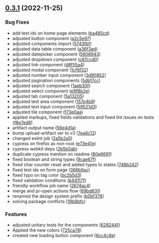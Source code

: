 ## [0.3.1](https://github.com/bcgov/nr-frontend-starting-app/compare/v0.3.0...v0.3.1) (2022-11-25)


### Bug Fixes

* add test ids on home page elements ([ba485cd](https://github.com/bcgov/nr-frontend-starting-app/commit/ba485cd48c9709c294435292c29549d019753420))
* adjusted button component ([a2c5e97](https://github.com/bcgov/nr-frontend-starting-app/commit/a2c5e979ed56acf292b8e5ab6560a559a6bd9962))
* adjusted components import ([5743fbf](https://github.com/bcgov/nr-frontend-starting-app/commit/5743fbffaaa306cf3006c686350c65abc14a8846))
* adjusted data table component ([a36f3ad](https://github.com/bcgov/nr-frontend-starting-app/commit/a36f3ade58f8c14cfaf5b4320b8a4c433a14330a))
* adjusted datepicker component ([5606943](https://github.com/bcgov/nr-frontend-starting-app/commit/560694300cb003203e79dd914e1c77246e13c3ab))
* adjusted dropdown component ([c87ccd0](https://github.com/bcgov/nr-frontend-starting-app/commit/c87ccd033865156d0e58b6a8533151472a5a7ec7))
* adjusted link component ([d8f55a4](https://github.com/bcgov/nr-frontend-starting-app/commit/d8f55a4f2f63a4f92c34557e9140d971d742c658))
* adjusted modal component ([1cf6f32](https://github.com/bcgov/nr-frontend-starting-app/commit/1cf6f326af62f18b494bd22dff55ee0d240b4cee))
* adjusted number input component ([3d90852](https://github.com/bcgov/nr-frontend-starting-app/commit/3d9085260bfba124364a6f285d9a5b011864fb28))
* adjusted pagination components ([5db17cc](https://github.com/bcgov/nr-frontend-starting-app/commit/5db17cc305076464a4ddb27e7ae2dcdea6dd973b))
* adjusted search component ([1aeb30f](https://github.com/bcgov/nr-frontend-starting-app/commit/1aeb30f120fcbcd3afdea09816c66c4267e5d3ba))
* adjusted select component ([e9f8b2e](https://github.com/bcgov/nr-frontend-starting-app/commit/e9f8b2e1d0d880696f4185989cc3ebe62275fec3))
* adjusted tab component ([5a13205](https://github.com/bcgov/nr-frontend-starting-app/commit/5a132052b677a86fddc999bae65f712ea427ffef))
* adjusted text area component ([157e4b9](https://github.com/bcgov/nr-frontend-starting-app/commit/157e4b9cf1add3f05575fbb799f1f5b378f8eb2e))
* adjusted text input component ([59521d3](https://github.com/bcgov/nr-frontend-starting-app/commit/59521d320a8f048704567103b2a476f6e5b8a04f))
* adjusted tile component ([f73e0aa](https://github.com/bcgov/nr-frontend-starting-app/commit/f73e0aa561607db98cf9ea8a3ca8c0f1c62e89e8))
* applied markups, fixed fields validations and fixed lint issues on tests ([f8e7ed8](https://github.com/bcgov/nr-frontend-starting-app/commit/f8e7ed8d8d2da3a0c6adacce4c7f9f4de55072bd))
* artifact output name ([56e4d1a](https://github.com/bcgov/nr-frontend-starting-app/commit/56e4d1a6582e1099b4cc154ed12d95113e3305d5))
* bump upload-artifact ver to v3 ([7ea6c12](https://github.com/bcgov/nr-frontend-starting-app/commit/7ea6c12e42a319ef1f934ec6f999c933a0b21fda))
* changed eslint job ([2a5b2a5](https://github.com/bcgov/nr-frontend-starting-app/commit/2a5b2a58b24d14d28bb39d812feb881e343dc949))
* cypress on firefox as non-root ([e73e41e](https://github.com/bcgov/nr-frontend-starting-app/commit/e73e41e0ee808b3b6ddbd01398a3c93aa3cc2eef))
* cypress webkit deps ([2b5b0ab](https://github.com/bcgov/nr-frontend-starting-app/commit/2b5b0abdce19afc31f379dea18cc71b5d454d5a2))
* duplicate cypress mention on readme ([80e6691](https://github.com/bcgov/nr-frontend-starting-app/commit/80e6691ca8d51b151b302ab2e3126682c3e71352))
* fixed boolean and string types ([9cae67f](https://github.com/bcgov/nr-frontend-starting-app/commit/9cae67f3e24f7b6a432170b26105e8b5a719b182))
* fixed char counter reset and added types to states ([748b242](https://github.com/bcgov/nr-frontend-starting-app/commit/748b242304c4a1c60294110fdb6b4824c06f75b2))
* fixed test ids on form page ([366b9ac](https://github.com/bcgov/nr-frontend-starting-app/commit/366b9accdda0fb9ddbc6354898d3e92f3aaf24e1))
* fixed typo on tag color ([bc2b5d3](https://github.com/bcgov/nr-frontend-starting-app/commit/bc2b5d343b74b68492f3189fbabc2c21b2fa86f2))
* fixed validation conditions ([b44117f](https://github.com/bcgov/nr-frontend-starting-app/commit/b44117f6e390d777047afbecd4e166726158bf14))
* friendly workflow job name ([2674ac4](https://github.com/bcgov/nr-frontend-starting-app/commit/2674ac4e71c2401cda8a353e6f14db350b26465e))
* merge and pr-open actions flow ([69bd631](https://github.com/bcgov/nr-frontend-starting-app/commit/69bd631fd995055895792fd0bb167c92b403a065))
* renamed the design system prefix ([b0bf378](https://github.com/bcgov/nr-frontend-starting-app/commit/b0bf3783daeaa5b9b3ea07873d2e87ae6c390b51))
* solving package conflicts ([19b8bfc](https://github.com/bcgov/nr-frontend-starting-app/commit/19b8bfc2f841d0c5858ea24c1b54eec7ea2ed9b8))


### Features

* adjusted unitary tests for the components ([628244f](https://github.com/bcgov/nr-frontend-starting-app/commit/628244f111b42dd2b65b4947bbc2367e8cc75ef1))
* Applied the new colors ([725ca78](https://github.com/bcgov/nr-frontend-starting-app/commit/725ca788f31f0346a160ef2e26649067fb46533e))
* created new loading button component ([6cc4c8e](https://github.com/bcgov/nr-frontend-starting-app/commit/6cc4c8ea19149ef0af6ca5ffa684c5438995c3cb))



